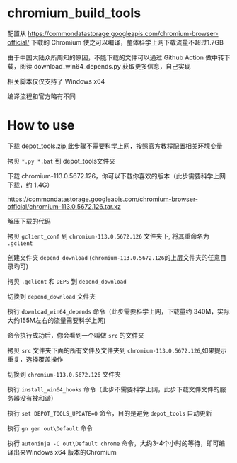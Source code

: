 # chromium_build_tools
配置从 https://commondatastorage.googleapis.com/chromium-browser-official/ 下载的 Chromium 使之可以编译，整体科学上网下载流量不超过1.7GB

由于中国大陆众所周知的原因，不能下载的文件可以通过 Github Action 做中转下载，阅读 download_win64_depends.py 获取更多信息，自己实现

相关脚本仅仅支持了 Windows x64

编译流程和官方略有不同

# How to use
下载 depot_tools.zip,此步骤不需要科学上网，按照官方教程配置相关环境变量

拷贝 `*.py *.bat` 到 depot_tools文件夹

下载 chromium-113.0.5672.126，你可以下载你喜欢的版本（此步需要科学上网下载，约 1.4G）

https://commondatastorage.googleapis.com/chromium-browser-official/chromium-113.0.5672.126.tar.xz

解压下载的代码

拷贝 `gclient_conf` 到 `chromium-113.0.5672.126` 文件夹下, 将其重命名为 `.gclient`

创建文件夹 `depend_download` (`chromium-113.0.5672.126`的上层文件夹的任意目录均可)

拷贝 `.gclient` 和 `DEPS` 到 `depend_download`

切换到 `depend_download` 文件夹

执行 `download_win64_depends` 命令（此步需要科学上网，下载量约 340M，实际大约155M左右的流量需要科学上网)

命令执行成功后，你会看到一个叫做 `src` 的文件夹

拷贝 `src` 文件夹下面的所有文件及文件夹到 `chromium-113.0.5672.126`,如果提示重复，选择覆盖操作

切换到 `chromium-113.0.5672.126` 文件夹

执行 `install_win64_hooks` 命令（此步不需要科学上网，此步下载文件文件的服务器没有被和谐）

执行 `set DEPOT_TOOLS_UPDATE=0` 命令，目的是避免 `depot_tools` 自动更新

执行 `gn gen out\Default` 命令

执行  `autoninja -C out\Default chrome` 命令，大约3-4个小时的等待，即可编译出来Windows x64 版本的Chromium


